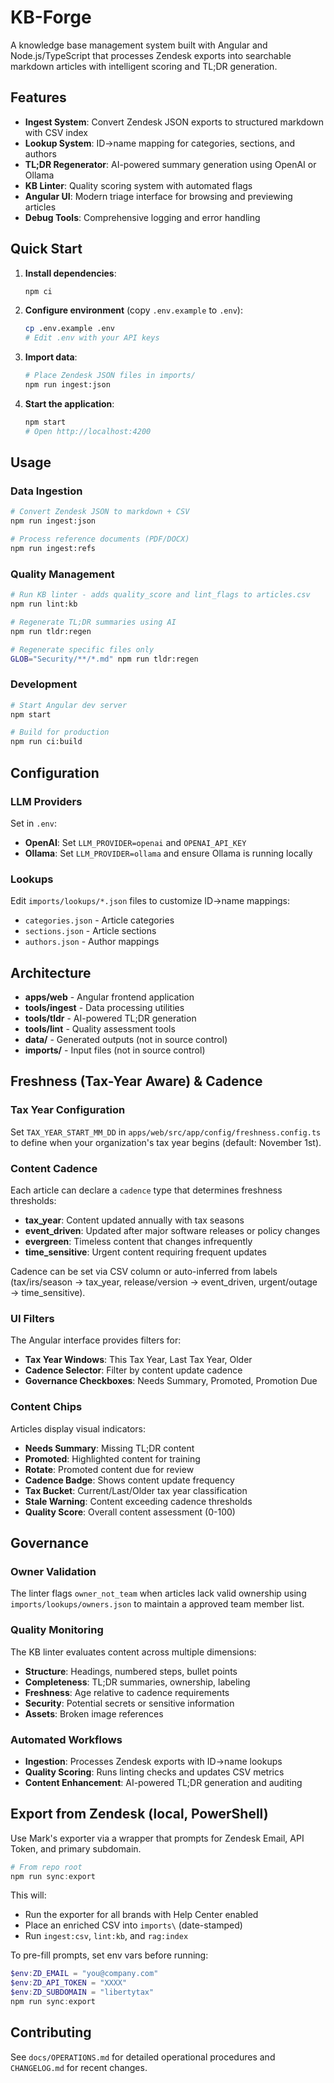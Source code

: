 # KB-Forge

A knowledge base management system built with Angular and Node.js/TypeScript that processes Zendesk exports into searchable markdown articles with intelligent scoring and TL;DR generation.

## Features

- **Ingest System**: Convert Zendesk JSON exports to structured markdown with CSV index
- **Lookup System**: ID→name mapping for categories, sections, and authors
- **TL;DR Regenerator**: AI-powered summary generation using OpenAI or Ollama
- **KB Linter**: Quality scoring system with automated flags
- **Angular UI**: Modern triage interface for browsing and previewing articles
- **Debug Tools**: Comprehensive logging and error handling

## Quick Start

1. **Install dependencies**:
   ```bash
   npm ci
   ```

2. **Configure environment** (copy `.env.example` to `.env`):
   ```bash
   cp .env.example .env
   # Edit .env with your API keys
   ```

3. **Import data**:
   ```bash
   # Place Zendesk JSON files in imports/
   npm run ingest:json
   ```

4. **Start the application**:
   ```bash
   npm start
   # Open http://localhost:4200
   ```

## Usage

### Data Ingestion
```bash
# Convert Zendesk JSON to markdown + CSV
npm run ingest:json

# Process reference documents (PDF/DOCX)
npm run ingest:refs
```

### Quality Management
```bash
# Run KB linter - adds quality_score and lint_flags to articles.csv
npm run lint:kb

# Regenerate TL;DR summaries using AI
npm run tldr:regen

# Regenerate specific files only
GLOB="Security/**/*.md" npm run tldr:regen
```

### Development
```bash
# Start Angular dev server
npm start

# Build for production  
npm run ci:build
```

## Configuration

### LLM Providers
Set in `.env`:
- **OpenAI**: Set `LLM_PROVIDER=openai` and `OPENAI_API_KEY`
- **Ollama**: Set `LLM_PROVIDER=ollama` and ensure Ollama is running locally

### Lookups
Edit `imports/lookups/*.json` files to customize ID→name mappings:
- `categories.json` - Article categories
- `sections.json` - Article sections  
- `authors.json` - Author mappings

## Architecture

- **apps/web** - Angular frontend application
- **tools/ingest** - Data processing utilities
- **tools/tldr** - AI-powered TL;DR generation
- **tools/lint** - Quality assessment tools
- **data/** - Generated outputs (not in source control)
- **imports/** - Input files (not in source control)

## Freshness (Tax-Year Aware) & Cadence

### Tax Year Configuration
Set `TAX_YEAR_START_MM_DD` in `apps/web/src/app/config/freshness.config.ts` to define when your organization's tax year begins (default: November 1st).

### Content Cadence
Each article can declare a `cadence` type that determines freshness thresholds:
- **tax_year**: Content updated annually with tax seasons
- **event_driven**: Updated after major software releases or policy changes  
- **evergreen**: Timeless content that changes infrequently
- **time_sensitive**: Urgent content requiring frequent updates

Cadence can be set via CSV column or auto-inferred from labels (tax/irs/season → tax_year, release/version → event_driven, urgent/outage → time_sensitive).

### UI Filters
The Angular interface provides filters for:
- **Tax Year Windows**: This Tax Year, Last Tax Year, Older
- **Cadence Selector**: Filter by content update cadence
- **Governance Checkboxes**: Needs Summary, Promoted, Promotion Due

### Content Chips
Articles display visual indicators:
- **Needs Summary**: Missing TL;DR content
- **Promoted**: Highlighted content for training
- **Rotate**: Promoted content due for review
- **Cadence Badge**: Shows content update frequency
- **Tax Bucket**: Current/Last/Older tax year classification
- **Stale Warning**: Content exceeding cadence thresholds
- **Quality Score**: Overall content assessment (0-100)

## Governance

### Owner Validation
The linter flags `owner_not_team` when articles lack valid ownership using `imports/lookups/owners.json` to maintain a approved team member list.

### Quality Monitoring  
The KB linter evaluates content across multiple dimensions:
- **Structure**: Headings, numbered steps, bullet points
- **Completeness**: TL;DR summaries, ownership, labeling
- **Freshness**: Age relative to cadence requirements
- **Security**: Potential secrets or sensitive information
- **Assets**: Broken image references

### Automated Workflows
- **Ingestion**: Processes Zendesk exports with ID→name lookups
- **Quality Scoring**: Runs linting checks and updates CSV metrics
- **Content Enhancement**: AI-powered TL;DR generation and auditing

## Export from Zendesk (local, PowerShell)

Use Mark's exporter via a wrapper that prompts for Zendesk Email, API Token, and primary subdomain.

```powershell
# From repo root
npm run sync:export
```

This will:
- Run the exporter for all brands with Help Center enabled
- Place an enriched CSV into `imports\` (date-stamped)  
- Run `ingest:csv`, `lint:kb`, and `rag:index`

To pre-fill prompts, set env vars before running:
```powershell
$env:ZD_EMAIL = "you@company.com"
$env:ZD_API_TOKEN = "XXXX"
$env:ZD_SUBDOMAIN = "libertytax"
npm run sync:export
```

## Contributing

See `docs/OPERATIONS.md` for detailed operational procedures and `CHANGELOG.md` for recent changes.
